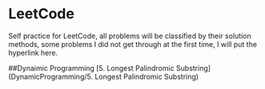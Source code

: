 # LeetCode
Self practice for LeetCode, all problems will be classified by their solution methods,
some problems I did not get through at the first time, I will put the hyperlink here.


##Dynaimic Programming
[5. Longest Palindromic Substring](DynamicProgramming/5. Longest Palindromic Substring)
